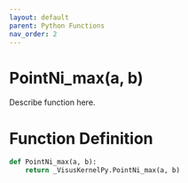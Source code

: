 ```yaml
---
layout: default
parent: Python Functions
nav_order: 2
---
```


# PointNi_max(a, b)

Describe function here.

# Function Definition

```python
def PointNi_max(a, b):
    return _VisusKernelPy.PointNi_max(a, b)
```